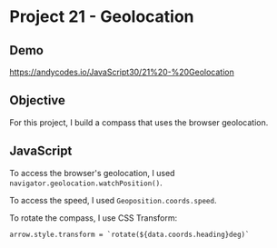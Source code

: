 # Project 21 - Geolocation

## Demo

https://andycodes.io/JavaScript30/21%20-%20Geolocation

## Objective

For this project, I build a compass that uses the browser geolocation.

## JavaScript

To access the browser's geolocation, I used `navigator.geolocation.watchPosition()`.

To access the speed, I used `Geoposition.coords.speed`.

To rotate the compass, I use CSS Transform:

```
arrow.style.transform = `rotate(${data.coords.heading}deg)`
```
